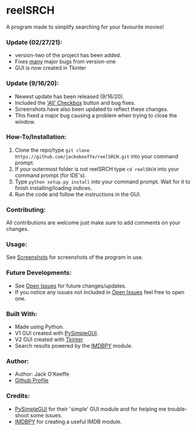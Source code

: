 # reelSRCH
A program made to simplify searching for your favourite movies!

### Update (02/27/21):
- version-two of the project has been added.
- Fixes <ins>many</ins> major bugs from version-one
- GUI is now created in Tkinter

### Update (9/16/20):
- Newest update has been released (9/16/20).
- Included the ['All' Checkbox](https://github.com/jackokeeffe/reelSRCH/issues/1) button and bug fixes.
- Screenshots have also been updated to reflect these changes.
- This fixed a major bug causing a problem when trying to close the window.

### How-To/Installation:
1. Clone the repo/type `git clone https://github.com/jackokeeffe/reelSRCH.git` into your command prompt.
2. If your outermost folder is not reelSRCH type `cd reelSRCH` into your command prompt (for IDE's).
3. Type `python setup.py install` into your command prompt. Wait for it to finish installing/loading indices.
4. Run the code and follow the instructions in the GUI.

### Contributing:
All contributions are welcome just make sure to add comments on your changes.

### Usage:
See [Screenshots](https://github.com/jackokeeffe/reelSRCH/tree/master/screenshots) for screenshots of the program in use.

### Future Developments:
- See [Open Issues](https://github.com/jackokeeffe/reelSRCH/issues) for future changes/updates.
- If you notice any issues not included in [Open Issues](https://github.com/jackokeeffe/reelSRCH/issues) feel free to open one.

### Built With:
- Made using Python.
- V1 GUI created with [PySimpleGUI](https://github.com/nngogol/PySimpleGUIDesigner).
- V2 GUI created with [Tkinter](https://docs.python.org/3/library/tkinter.html)
- Search results powered by the [IMDBPY](https://imdbpy.github.io/) module.

### Author:
- Author: Jack O'Keeffe
- [Github Profile](https://github.com/jackokeeffe)

### Credits:
- [PySimpleGUI](https://github.com/nngogol/PySimpleGUIDesigner) for their 'simple' GUI module and for helping me trouble-shoot some issues.
- [IMDBPY](https://imdbpy.github.io/) for creating a useful IMDB module.